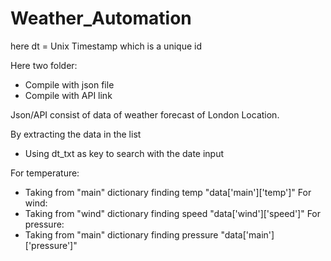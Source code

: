 # Weather_Automation
here dt = Unix Timestamp which is a unique id 

Here two folder:
- Compile with json file 
- Compile with API link 

Json/API consist of data of weather forecast of London Location.



By extracting the data in the list 

- Using dt_txt as key to search with the date input

For temperature:
- Taking from "main" dictionary  finding temp "data['main']['temp']"
For wind:
- Taking from "wind" dictionary  finding speed "data['wind']['speed']"
For pressure:
- Taking from  "main" dictionary  finding pressure  "data['main']['pressure']"
